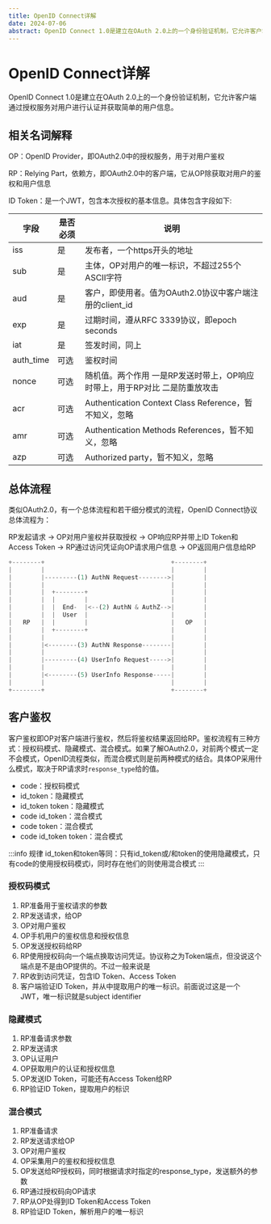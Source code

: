 ```yaml
---
title: OpenID Connect详解
date: 2024-07-06
abstract: OpenID Connect 1.0是建立在OAuth 2.0上的一个身份验证机制，它允许客户端通过授权服务对用户进行认证并获取简单的用户信息。
---
```


# OpenID Connect详解

OpenID Connect 1.0是建立在OAuth 2.0上的一个身份验证机制，它允许客户端通过授权服务对用户进行认证并获取简单的用户信息。

## 相关名词解释

OP：OpenID Provider，即OAuth2.0中的授权服务，用于对用户鉴权

RP：Relying Part，依赖方，即OAuth2.0中的客户端，它从OP除获取对用户的鉴权和用户信息

ID Token：是一个JWT，包含本次授权的基本信息。具体包含字段如下:

| 字段      | 是否必须 | 说明                                                                         |
|-----------|----------|------------------------------------------------------------------------------|
| iss       | 是       | 发布者，一个https开头的地址                                                  |
| sub       | 是       | 主体，OP对用户的唯一标识，不超过255个ASCII字符                               |
| aud       | 是       | 客户，即使用者。值为OAuth2.0协议中客户端注册的client_id                      |
| exp       | 是       | 过期时间，遵从RFC 3339协议，即epoch seconds                                  |
| iat       | 是       | 签发时间，同上                                                               |
| auth_time | 可选     | 鉴权时间                                                                     |
| nonce     | 可选     | 随机值。两个作用  一是RP发送时带上，OP响应时带上，用于RP对比  二是防重放攻击 |
| acr       | 可选     | Authentication Context Class Reference，暂不知义，忽略                       |
| amr       | 可选     | Authentication Methods References，暂不知义，忽略                            |
| azp       | 可选     | Authorized party，暂不知义，忽略                                             |

## 总体流程

类似OAuth2.0，有一个总体流程和若干细分模式的流程，OpenID Connect协议总体流程为：

RP发起请求 -> OP对用户鉴权并获取授权 -> OP响应RP并带上ID Token和Access Token -> RP通过访问凭证向OP请求用户信息 -> OP返回用户信息给RP

```javascript
+--------+                                   +--------+
|        |                                   |        |
|        |---------(1) AuthN Request-------->|        |
|        |                                   |        |
|        |  +--------+                       |        |
|        |  |        |                       |        |
|        |  |  End-  |<--(2) AuthN & AuthZ-->|        |
|        |  |  User  |                       |        |
|   RP   |  |        |                       |   OP   |
|        |  +--------+                       |        |
|        |                                   |        |
|        |<--------(3) AuthN Response--------|        |
|        |                                   |        |
|        |---------(4) UserInfo Request----->|        |
|        |                                   |        |
|        |<--------(5) UserInfo Response-----|        |
|        |                                   |        |
+--------+                                   +--------+
```

## 客户鉴权

客户鉴权即OP对客户端进行鉴权，然后将鉴权结果返回给RP。鉴权流程有三种方式：授权码模式、隐藏模式、混合模式。如果了解OAuth2.0，对前两个模式一定不会模式，OpenID流程类似，而混合模式则是前两种模式的结合。具体OP采用什么模式，取决于RP请求时`response_type`给的值。

- code：授权码模式
- id_token：隐藏模式
- id_token token：隐藏模式
- code id_token：混合模式
- code token：混合模式
- code id_token token：混合模式

:::info 规律
id_token和token等同：只有id_token或/和token的使用隐藏模式，只有code的使用授权码模式i，同时存在他们的则使用混合模式
:::

### 授权码模式

1. RP准备用于鉴权请求的参数
2. RP发送请求，给OP
3. OP对用户鉴权
4. OP手机用户的鉴权信息和授权信息
5. OP发送授权码给RP
6. RP使用授权码向一个端点换取访问凭证。协议称之为Token端点，但没说这个端点是不是由OP提供的。不过一般来说是
7. RP收到访问凭证，包含ID Token、Access Token
8. 客户端验证ID Token，并从中提取用户的唯一标识。前面说过这是一个JWT，唯一标识就是subject identifier

### 隐藏模式

1. RP准备请求参数
2. RP发送请求
3. OP认证用户
4. OP获取用户的认证和授权信息
5. OP发送ID Token，可能还有Access Token给RP
6. RP验证ID Token，提取用户的标识

### 混合模式

1. RP准备请求
2. RP发送请求给OP
3. OP对用户鉴权
4. OP采集用户的鉴权和授权信息
5. OP发送给RP授权码，同时根据请求时指定的response_type，发送额外的参数
6. RP通过授权码向OP请求
7. RP从OP处得到ID Token和Access Token
8. RP验证ID Token，解析用户的唯一标识